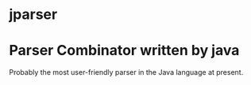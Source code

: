 # jparser

# Parser Combinator written by java

Probably the most user-friendly parser in the Java language at present.

